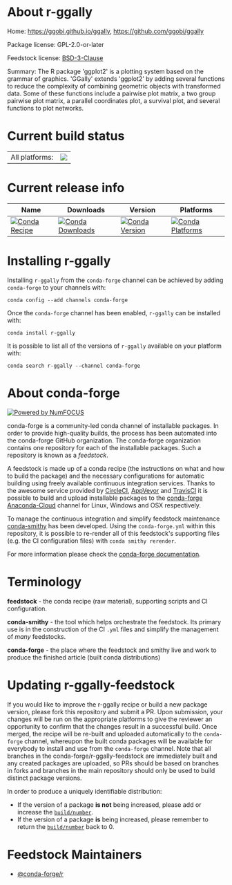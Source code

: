 About r-ggally
==============

Home: https://ggobi.github.io/ggally, https://github.com/ggobi/ggally

Package license: GPL-2.0-or-later

Feedstock license: [BSD-3-Clause](https://github.com/conda-forge/r-ggally-feedstock/blob/master/LICENSE.txt)

Summary:  The R package 'ggplot2' is a plotting system based on the grammar of graphics. 'GGally' extends 'ggplot2' by adding several functions to reduce the complexity of combining geometric objects with transformed data. Some of these functions include a pairwise plot matrix, a two group pairwise plot matrix, a parallel coordinates plot, a survival plot, and several functions to plot networks.

Current build status
====================


<table><tr><td>All platforms:</td>
    <td>
      <a href="https://dev.azure.com/conda-forge/feedstock-builds/_build/latest?definitionId=1179&branchName=master">
        <img src="https://dev.azure.com/conda-forge/feedstock-builds/_apis/build/status/r-ggally-feedstock?branchName=master">
      </a>
    </td>
  </tr>
</table>

Current release info
====================

| Name | Downloads | Version | Platforms |
| --- | --- | --- | --- |
| [![Conda Recipe](https://img.shields.io/badge/recipe-r--ggally-green.svg)](https://anaconda.org/conda-forge/r-ggally) | [![Conda Downloads](https://img.shields.io/conda/dn/conda-forge/r-ggally.svg)](https://anaconda.org/conda-forge/r-ggally) | [![Conda Version](https://img.shields.io/conda/vn/conda-forge/r-ggally.svg)](https://anaconda.org/conda-forge/r-ggally) | [![Conda Platforms](https://img.shields.io/conda/pn/conda-forge/r-ggally.svg)](https://anaconda.org/conda-forge/r-ggally) |

Installing r-ggally
===================

Installing `r-ggally` from the `conda-forge` channel can be achieved by adding `conda-forge` to your channels with:

```
conda config --add channels conda-forge
```

Once the `conda-forge` channel has been enabled, `r-ggally` can be installed with:

```
conda install r-ggally
```

It is possible to list all of the versions of `r-ggally` available on your platform with:

```
conda search r-ggally --channel conda-forge
```


About conda-forge
=================

[![Powered by NumFOCUS](https://img.shields.io/badge/powered%20by-NumFOCUS-orange.svg?style=flat&colorA=E1523D&colorB=007D8A)](http://numfocus.org)

conda-forge is a community-led conda channel of installable packages.
In order to provide high-quality builds, the process has been automated into the
conda-forge GitHub organization. The conda-forge organization contains one repository
for each of the installable packages. Such a repository is known as a *feedstock*.

A feedstock is made up of a conda recipe (the instructions on what and how to build
the package) and the necessary configurations for automatic building using freely
available continuous integration services. Thanks to the awesome service provided by
[CircleCI](https://circleci.com/), [AppVeyor](https://www.appveyor.com/)
and [TravisCI](https://travis-ci.com/) it is possible to build and upload installable
packages to the [conda-forge](https://anaconda.org/conda-forge)
[Anaconda-Cloud](https://anaconda.org/) channel for Linux, Windows and OSX respectively.

To manage the continuous integration and simplify feedstock maintenance
[conda-smithy](https://github.com/conda-forge/conda-smithy) has been developed.
Using the ``conda-forge.yml`` within this repository, it is possible to re-render all of
this feedstock's supporting files (e.g. the CI configuration files) with ``conda smithy rerender``.

For more information please check the [conda-forge documentation](https://conda-forge.org/docs/).

Terminology
===========

**feedstock** - the conda recipe (raw material), supporting scripts and CI configuration.

**conda-smithy** - the tool which helps orchestrate the feedstock.
                   Its primary use is in the construction of the CI ``.yml`` files
                   and simplify the management of *many* feedstocks.

**conda-forge** - the place where the feedstock and smithy live and work to
                  produce the finished article (built conda distributions)


Updating r-ggally-feedstock
===========================

If you would like to improve the r-ggally recipe or build a new
package version, please fork this repository and submit a PR. Upon submission,
your changes will be run on the appropriate platforms to give the reviewer an
opportunity to confirm that the changes result in a successful build. Once
merged, the recipe will be re-built and uploaded automatically to the
`conda-forge` channel, whereupon the built conda packages will be available for
everybody to install and use from the `conda-forge` channel.
Note that all branches in the conda-forge/r-ggally-feedstock are
immediately built and any created packages are uploaded, so PRs should be based
on branches in forks and branches in the main repository should only be used to
build distinct package versions.

In order to produce a uniquely identifiable distribution:
 * If the version of a package **is not** being increased, please add or increase
   the [``build/number``](https://docs.conda.io/projects/conda-build/en/latest/resources/define-metadata.html#build-number-and-string).
 * If the version of a package **is** being increased, please remember to return
   the [``build/number``](https://docs.conda.io/projects/conda-build/en/latest/resources/define-metadata.html#build-number-and-string)
   back to 0.

Feedstock Maintainers
=====================

* [@conda-forge/r](https://github.com/conda-forge/r/)

